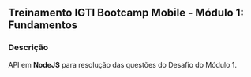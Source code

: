 ## Treinamento IGTI Bootcamp Mobile - Módulo 1: Fundamentos

### Descrição

API em **NodeJS** para resolução das questões do Desafio do Módulo 1.

